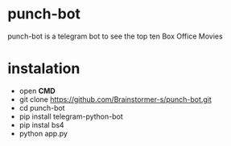 # punch-bot 
punch-bot  is a telegram bot to see the top ten Box Office Movies 

# instalation 
- open **CMD**
- git clone https://github.com/Brainstormer-s/punch-bot.git
- cd punch-bot
- pip install telegram-python-bot
- pip instal bs4
- python app.py
